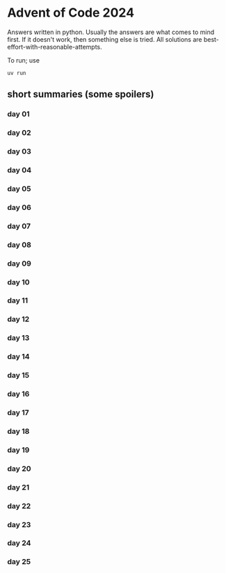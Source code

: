 # Advent of Code 2024

Answers written in python. Usually the answers are what comes
to mind first. If it doesn't work, then something else is tried.
All solutions are best-effort-with-reasonable-attempts.

To run; use

`uv run`

## short summaries (some spoilers)

### day 01

### day 02

### day 03

### day 04

### day 05

### day 06

### day 07

### day 08

### day 09

### day 10

### day 11

### day 12

### day 13

### day 14

### day 15

### day 16

### day 17

### day 18

### day 19

### day 20

### day 21

### day 22

### day 23

### day 24

### day 25
